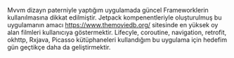 Mvvm dizayn paterniyle yaptığım uygulamada güncel Frameworklerin kullanılmasına dikkat edilmiştir. Jetpack kompenentleriyle oluşturulmuş bu uygulamanın amacı https://www.themoviedb.org/ sitesinde en yüksek oy alan filmleri kullanıcıya göstermektir. Lifecyle, coroutine, navigation, retrofit, okhttp, Rxjava, Picasso kütüphaneleri kullandığım bu uygulama için hedefim gün geçtikçe daha da geliştirmektir.
